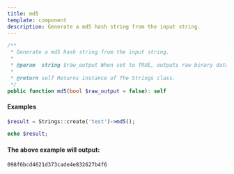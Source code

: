 ```yaml
---
title: md5
template: component
description: Generate a md5 hash string from the input string.
---
```


```php
/**
 * Generate a md5 hash string from the input string.
 *
 * @param  string $raw_output When set to TRUE, outputs raw binary data. FALSE outputs lowercase hexits. Default is FALSE
 *
 * @return self Returns instance of The Strings class.
 */
public function md5(bool $raw_output = false): self
```

#### Examples

```php
$result = Strings::create('test')->md5();

echo $result;
```

#### The above example will output:

```text
098f6bcd4621d373cade4e832627b4f6
```
